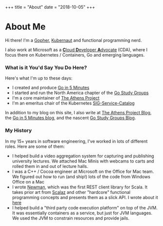 +++
title = "About"
date = "2018-10-05"
+++

# About Me

Hi there! I'm a [Gopher](https://golang.org), [Kubernaut](https://kubernetes.io) and functional programming nerd.

I also work at Microsoft as a [**C**loud **D**eveloper **A**dvocate](https://developer.microsoft.com/en-us/advocates/aaron-schlesinger) (CDA), where I focus there on Kubernetes / Containers, Go and emerging languages.

### What is it You'd Say You Do Here?

Here's what I'm up to these days:

- I created and produce [Go in 5 Minutes](https://goin5minutes.com)
- I started and run the North America chapter of the [Go Study Groups](https://gophersource.com/study-group)
- I'm a core maintainer of [The Athens Project](https://github.com/gomods/athens)
- I'm an emeritus chair of the Kubernetes 
[SIG-Service-Catalog](https://svc-cat.io/)

In addition to my blog on this site, I also write at [The Athens Project Blog](https://medium.com/project-athens), the [Go in 5 Minutes blog](https://medium.com/go-in-5-minutes), and the nascent [Go Study Groups Blog](https://medium.com/gostudygroup).

### My History

In my 15+ years in software engineering, I've worked in lots of different roles. Here are some of them:

- I helped build a video aggregation system for capturing and publishing university lectures. We attached Mac Minis with webcams to carts and rolled them in and out of lecture halls.
- I was a C++ / Cocoa engineer at Microsoft on the Office for Mac team. We figured out how to run (and ship!) lots of the code from Windows Office on a Mac
- I wrote [Newman](https://github.com/stackmob/newman), which was the first REST client library for Scala. It takes prior art from [Scalaz](https://github.com/scalaz/scalaz) and other "hardcore" functional programming concepts and presents them as a slick API. I wrote about it [here](https://www.paypal-engineering.com/2014/02/13/hello-newman-a-rest-client-for-scala/)
- I helped build a "third party code execution platform" on top of the JVM. It was essentially containers as a service, but just for JVM languages. We used the JVM to constrain resources and provide jails.

